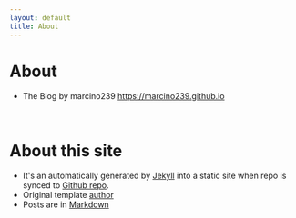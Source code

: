 ```yaml
---
layout: default
title: About
---
```


About
========

* The Blog by marcino239  https://marcino239.github.io
<br />

About this site
===============
* It's an automatically generated by
  [Jekyll](https://github.com/jekyll/jekyll) into a static site when
  repo is synced to
  [Github repo](https://github.com/marcino239/marcino239.github.io/).
* Original template [author](https://github.com/anildigital/anildigital.github.cio/)
* Posts are in [Markdown](http://daringfireball.net/projects/markdown/)

<br />  

